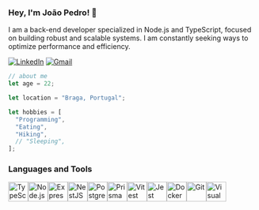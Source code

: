 ### Hey, I'm João Pedro! 👋

I am a back-end developer specialized in Node.js and TypeScript, focused on building robust and scalable systems. I am constantly seeking ways to optimize performance and efficiency.

[![LinkedIn](https://img.shields.io/badge/linkedin-%230077B5.svg?style=for-the-badge&logo=linkedin&logoColor=white)](https://www.linkedin.com/in/joaopss255/)
[![Gmail](https://img.shields.io/badge/Gmail-D14836?style=for-the-badge&logo=gmail&logoColor=white)](mailto:joao.pss225@gmail.com)

```typescript
// about me
let age = 22;

let location = "Braga, Portugal";

let hobbies = [
  "Programming",
  "Eating",
  "Hiking",
  // "Sleeping",
];
```
### Languages and Tools

<div style="display: flex;">
  <img src="https://cdn.jsdelivr.net/gh/devicons/devicon@latest/icons/typescript/typescript-original.svg" alt="TypeScript" width="40" height="40" />
  <img src="https://github.com/get-icon/geticon/raw/master/icons/nodejs-icon.svg" alt="Node.js" width="40" height="40" />
  <img src="https://cdn.jsdelivr.net/gh/devicons/devicon@latest/icons/express/express-original.svg" alt="Express" width="40" height="40" />
  <img src="https://cdn.jsdelivr.net/gh/devicons/devicon@latest/icons/nestjs/nestjs-original.svg" alt="NestJS" width="40" height="40" />
  <img src="https://cdn.jsdelivr.net/gh/devicons/devicon@latest/icons/postgresql/postgresql-original.svg" alt="PostgreSQL" width="40" height="40" />
  <img src="https://cdn.jsdelivr.net/gh/devicons/devicon@latest/icons/prisma/prisma-original.svg" alt="Prisma" width="40" height="40" />
  <img src="https://cdn.jsdelivr.net/gh/devicons/devicon@latest/icons/vitest/vitest-original.svg" alt="Vitest" width="40" height="40" />
  <img src="https://cdn.jsdelivr.net/gh/devicons/devicon@latest/icons/jest/jest-plain.svg" alt="Jest" width="40" height="40" />
  <img src="https://cdn.jsdelivr.net/gh/devicons/devicon@latest/icons/docker/docker-original.svg" alt="Docker" width="40" height="40" /> 
  <img src="https://cdn.jsdelivr.net/gh/devicons/devicon@latest/icons/git/git-original.svg" alt="Git" width="40" height="40" />
  <img src="https://cdn.jsdelivr.net/gh/devicons/devicon@latest/icons/vscode/vscode-original.svg" alt="Visual Studio Code" width="40" height="40" />
</div>

